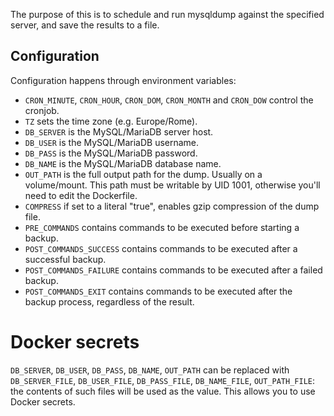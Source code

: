 The purpose of this is to schedule and run mysqldump against the specified server, and save the results to a file.

## Configuration
Configuration happens through environment variables:

* `CRON_MINUTE`, `CRON_HOUR`, `CRON_DOM`, `CRON_MONTH` and `CRON_DOW` control the cronjob.
* `TZ` sets the time zone (e.g. Europe/Rome).
* `DB_SERVER` is the MySQL/MariaDB server host.
* `DB_USER` is the MySQL/MariaDB username.
* `DB_PASS` is the MySQL/MariaDB password.
* `DB_NAME` is the MySQL/MariaDB database name.
* `OUT_PATH` is the full output path for the dump. Usually on a volume/mount. This path must be writable by UID 1001, otherwise you'll need to edit the Dockerfile.
* `COMPRESS` if set to a literal "true", enables gzip compression of the dump file.
* `PRE_COMMANDS` contains commands to be executed before starting a backup.
* `POST_COMMANDS_SUCCESS` contains commands to be executed after a successful backup.
* `POST_COMMANDS_FAILURE` contains commands to be executed after a failed backup.
* `POST_COMMANDS_EXIT` contains commands to be executed after the backup process, regardless of the result.

# Docker secrets
`DB_SERVER`, `DB_USER`, `DB_PASS`, `DB_NAME`, `OUT_PATH` can be replaced with `DB_SERVER_FILE`, `DB_USER_FILE`, `DB_PASS_FILE`, `DB_NAME_FILE`, `OUT_PATH_FILE`: the contents of such files will be used as the value. This allows you to use Docker secrets.
